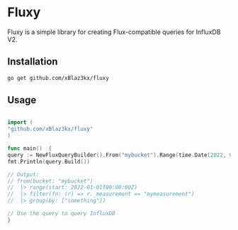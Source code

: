 # Fluxy

Fluxy is a simple library for creating Flux-compatible queries for InfluxDB V2.

## Installation

```bash
go get github.com/xBlaz3kx/fluxy
```

## Usage

```go

import (
"github.com/xBlaz3kx/fluxy"
)

func main()  {
query := NewFluxQueryBuilder().From("mybucket").Range(time.Date(2022, 01, 01, 0, 0, 0, 0, time.UTC), nil).Filter("r._measurement == \"mymeasurement\"").GroupBy("something")
fmt.Println(query.Build())

// Output:
// from(bucket: "mybucket")
// 	|> range(start: 2022-01-01T00:00:00Z)
// 	|> filter(fn: (r) => r._measurement == "mymeasurement")
// 	|> group(by: ["something"])

// Use the query to query InfluxDB
}
```